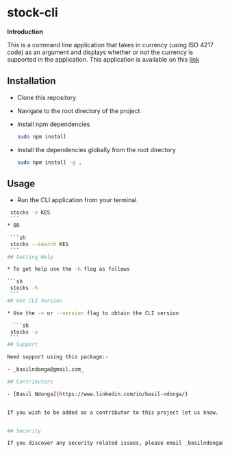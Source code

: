 # stock-cli

**Introduction**

This is a command line application that takes in currency (using ISO 4217 code) as an argument and displays whether or not the currency is supported in the application. This application is available on this [link](https://github.com/Bascil/stock-cli) 
 
## Installation
* Clone this repository
* Navigate to the root directory of the project
* Install npm dependencies 

    ```sh
    sudo npm install
    ```
* Install the dependencies globally from the root directory

    ```sh
    sudo npm install -g .
    ```

## Usage
  * Run the CLI application from your terminal.

   ```sh
    stocks -s KES  
    ```
  * OR

    ```sh
    stocks --search KES
    ```
## Getting Help

  * To get help use the -h flag as follows

  ```sh
    stocks -h
    ```
## Get CLI Version

  * Use the -v or --version flag to obtain the CLI version

     ```sh
    stocks -v
    ```
## Support

Need support using this package:-

- _basilndonga@gmail.com_ 

## Contributors

- [Basil Ndonga](https://www.linkedin.com/in/basil-ndonga/)


If you wish to be added as a contributor to this project let us know.


## Security

If you discover any security related issues, please email _basilndonga@gmail.com_ 




